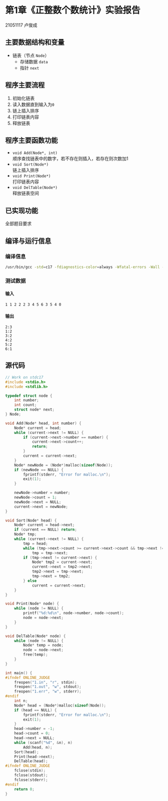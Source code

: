 # 第1章《正整数个数统计》实验报告

21051117 卢俊成

## 主要数据结构和变量

- 链表（节点 `Node`）
  - 存储数据 `data`
  - 指针 `next`

## 程序主要流程

1. 初始化链表
2. 读入数据直到输入为`0`
3. 链上插入排序
4. 打印链表内容
5. 释放链表

## 程序主要函数功能

- `void Add(Node*, int)`  
  顺序查找链表中的数字，若不存在则插入，若存在则次数加1
- `void Sort(Node*)`  
  链上插入排序
- `void Print(Node*)`  
  打印链表内容
- `void DelTable(Node*)`  
  释放链表空间

## 已实现功能

全部题目要求

## 编译与运行信息

### 编译信息

```bash
/usr/bin/gcc -std=c17 -fdiagnostics-color=always -Wfatal-errors -Wall -Wextra -g 1.c -o 1 -lm
```

### 测试数据

#### 输入

```text
1 1 2 2 2 3 4 5 6 3 5 4 0
```

#### 输出

```text
2:3
1:2
3:2
4:2
5:2
6:1
```

## 源代码

```c
// Work on stdc17
#include <stdio.h>
#include <stdlib.h>

typedef struct node {
    int number;
    int count;
    struct node* next;
} Node;

void Add(Node* head, int number) {
    Node* current = head;
    while (current->next != NULL) {
        if (current->next->number == number) {
            current->next->count++;
            return;
        }
        current = current->next;
    }
    Node* newNode = (Node*)malloc(sizeof(Node));
    if (newNode == NULL) {
        fprintf(stderr, "Error for malloc.\n");
        exit(1);
    }

    newNode->number = number;
    newNode->count = 1;
    newNode->next = NULL;
    current->next = newNode;
}

void Sort(Node* head) {
    Node* current = head->next;
    if (current == NULL) return;
    Node* tmp;
    while (current->next != NULL) {
        tmp = head;
        while (tmp->next->count >= current->next->count && tmp->next != current->next)
            tmp = tmp->next;
        if (tmp->next != current->next) {
            Node* tmp2 = current->next;
            current->next = tmp2->next;
            tmp2->next = tmp->next;
            tmp->next = tmp2;
        } else
            current = current->next;
    }
}

void Print(Node* node) {
    while (node != NULL) {
        printf("%d:%d\n", node->number, node->count);
        node = node->next;
    }
}

void DelTable(Node* node) {
    while (node != NULL) {
        Node* temp = node;
        node = node->next;
        free(temp);
    }
}

int main() {
#ifndef ONLINE_JUDGE
    freopen("1.in", "r", stdin);
    freopen("1.out", "w", stdout);
    freopen("1.err", "w", stderr);
#endif
    int n;
    Node* head = (Node*)malloc(sizeof(Node));
    if (head == NULL) {
        fprintf(stderr, "Error for malloc.\n");
        exit(1);
    }
    head->number = -1;
    head->count = 0;
    head->next = NULL;
    while (scanf("%d", &n), n)
        Add(head, n);
    Sort(head);
    Print(head->next);
    DelTable(head);
#ifndef ONLINE_JUDGE
    fclose(stdin);
    fclose(stdout);
    fclose(stderr);
#endif
    return 0;
}
```
